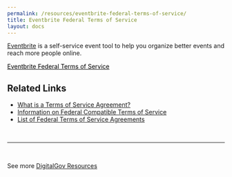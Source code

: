 ```yaml
---
permalink: /resources/eventbrite-federal-terms-of-service/
title: Eventbrite Federal Terms of Service
layout: docs
---
```


[Eventbrite](http://www.eventbrite.com) is a self-service event tool to help you organize better events and reach more people online.

<a class="button" style="color: #000000" href="https://www.eventbrite.com/l/federal-government/">Eventbrite Federal Terms of Service</a>

## Related Links

  * [What is a Terms of Service Agreement?](https://www.digitalgov.gov/2014/05/13/what-is-a-terms-of-service-and-how-do-i-get-one/)
  * [Information on Federal Compatible Terms of Service](https://www.digitalgov.gov/resources/federal-compatible-terms-of-service-agreements/)
  * [List of Federal Terms of Service Agreements](https://www.digitalgov.gov/resources/federal-compatible-terms-of-service-agreements/)

&nbsp;

* * *

&nbsp;

See more [DigitalGov Resources](https://www.digitalgov.gov/resources/)

<div class="sharedaddy sd-sharing-enabled">
</div>
